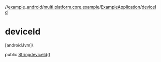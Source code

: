 //[example_android](../../../index.md)/[multi.platform.core.example](../index.md)/[ExampleApplication](index.md)/[deviceId](device-id.md)

# deviceId

[androidJvm]\

public [String](https://docs.oracle.com/javase/8/docs/api/java/lang/String.html)[deviceId](device-id.md)()
